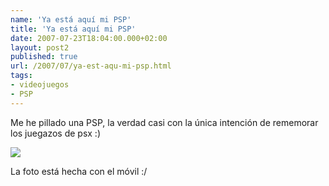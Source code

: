 ```yaml
---
name: 'Ya está aquí mi PSP'
title: 'Ya está aquí mi PSP'
date: 2007-07-23T18:04:00.000+02:00
layout: post2
published: true
url: /2007/07/ya-est-aqu-mi-psp.html
tags: 
- videojuegos
- PSP
---
```


Me he pillado una PSP, la verdad casi con la única intención de rememorar los juegazos de psx :)  
  
  
[![](http://lh6.google.es/qualopec/RqTR_12mCvI/AAAAAAAAAJg/t4RvRJGdL3E/s288/DSC00414.JPG)](http://picasaweb.google.es/qualopec/PSP/photo#5090424373553531634)  
  
La foto está hecha con el móvil :/